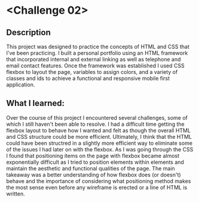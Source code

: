 # <Challenge 02>

## Description

This project was designed to practice the concepts of HTML and CSS that I've been practicing.  I built a personal portfolio using an HTML framework that incorporated internal and external linking as well as telephone and email contact features.  Once the framework was established I used CSS flexbox to layout the page, variables to assign colors, and a variety of classes and ids to achieve a functional and responsive mobile first application.  

## What I learned:

Over the course of this project I encountered several challenges, some of which I still haven't been able to resolve.  I had a difficult time getting the flexbox layout to behave how I wanted and felt as though the overall HTML and CSS structure could be more efficient.  Ultimately, I think that the HTML could have been structred in a slightly more efficient way to eliminate some of the issues I had later on with the flexbox.  As I was going through the CSS I found that positioning items on the page with flexbox became almost exponentially difficult as I tried to position elements within elements and maintain the aesthetic and functional qualities of the page.  The main takeaway was a better understanding of how flexbox does (or doesn't) behave and the importance of considering what positioning method makes the most sense even before any wireframe is erected or a line of HTML is written.
